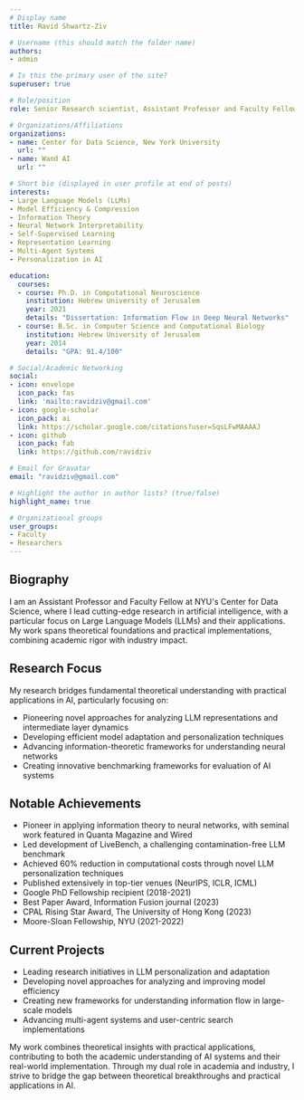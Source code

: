 ```yaml
---
# Display name
title: Ravid Shwartz-Ziv

# Username (this should match the folder name)
authors:
- admin

# Is this the primary user of the site?
superuser: true

# Role/position
role: Senior Research scientist, Assistant Professor and Faculty Fellow,

# Organizations/Affiliations
organizations:
- name: Center for Data Science, New York University
  url: ""
- name: Wand AI
  url: ""

# Short bio (displayed in user profile at end of posts)
interests:
- Large Language Models (LLMs)
- Model Efficiency & Compression
- Information Theory
- Neural Network Interpretability
- Self-Supervised Learning
- Representation Learning
- Multi-Agent Systems
- Personalization in AI

education:
  courses:
  - course: Ph.D. in Computational Neuroscience
    institution: Hebrew University of Jerusalem
    year: 2021
    details: "Dissertation: Information Flow in Deep Neural Networks"
  - course: B.Sc. in Computer Science and Computational Biology
    institution: Hebrew University of Jerusalem
    year: 2014
    details: "GPA: 91.4/100"

# Social/Academic Networking
social:
- icon: envelope
  icon_pack: fas
  link: 'mailto:ravidziv@gmail.com'
- icon: google-scholar
  icon_pack: ai
  link: https://scholar.google.com/citations?user=SqsLFwMAAAAJ
- icon: github
  icon_pack: fab
  link: https://github.com/ravidziv

# Email for Gravatar
email: "ravidziv@gmail.com"

# Highlight the author in author lists? (true/false)
highlight_name: true

# Organizational groups
user_groups:
- Faculty
- Researchers
---
```


## Biography

I am an Assistant Professor and Faculty Fellow at NYU's Center for Data Science, where I lead cutting-edge research in artificial intelligence, with a particular focus on Large Language Models (LLMs) and their applications. My work spans theoretical foundations and practical implementations, combining academic rigor with industry impact.

## Research Focus

My research bridges fundamental theoretical understanding with practical applications in AI, particularly focusing on:

* Pioneering novel approaches for analyzing LLM representations and intermediate layer dynamics
* Developing efficient model adaptation and personalization techniques
* Advancing information-theoretic frameworks for understanding neural networks
* Creating innovative benchmarking frameworks for evaluation of AI systems

## Notable Achievements

* Pioneer in applying information theory to neural networks, with seminal work featured in Quanta Magazine and Wired
* Led development of LiveBench, a challenging contamination-free LLM benchmark
* Achieved 60% reduction in computational costs through novel LLM personalization techniques
* Published extensively in top-tier venues (NeurIPS, ICLR, ICML)
* Google PhD Fellowship recipient (2018-2021)
* Best Paper Award, Information Fusion journal (2023)
* CPAL Rising Star Award, The University of Hong Kong (2023)
* Moore-Sloan Fellowship, NYU (2021-2022)

## Current Projects

* Leading research initiatives in LLM personalization and adaptation
* Developing novel approaches for analyzing and improving model efficiency
* Creating new frameworks for understanding information flow in large-scale models
* Advancing multi-agent systems and user-centric search implementations

My work combines theoretical insights with practical applications, contributing to both the academic understanding of AI systems and their real-world implementation. Through my dual role in academia and industry, I strive to bridge the gap between theoretical breakthroughs and practical applications in AI.
